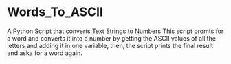 # Words_To_ASCII
A Python Script that converts Text Strings to Numbers
This script promts for a word and converts it into a number by getting the ASCII values of all the letters and adding it in one variable, then, the script prints the final result and aska for a word again.
